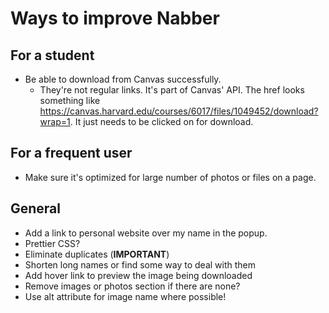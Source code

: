 # Ways to improve Nabber	

## For a student
* Be able to download from Canvas successfully.
	* They're not regular links. It's part of Canvas' API. The href looks something like https://canvas.harvard.edu/courses/6017/files/1049452/download?wrap=1. It just needs to be clicked on for download.

## For a frequent user
* Make sure it's optimized for large number of photos or files on a page.

## General
* Add a link to personal website over my name in the popup.
* Prettier CSS?
* Eliminate duplicates (__IMPORTANT__)
* Shorten long names or find some way to deal with them
* Add hover link to preview the image being downloaded
* Remove images or photos section if there are none?
* Use alt attribute for image name where possible!
